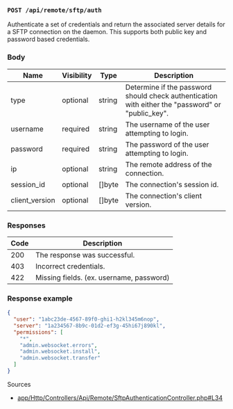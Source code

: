 ### `POST /api/remote/sftp/auth`

Authenticate a set of credentials and return the associated server details for a SFTP connection on the daemon. This supports both public key and password based credentials.

### Body

| Name           | Visibility | Type   | Description                                                                                       |
| -------------- | ---------- | ------ | ------------------------------------------------------------------------------------------------- |
| type           | optional   | string | Determine if the password should check authentication with either the "password" or "public_key". |
| username       | required   | string | The username of the user attempting to login.                                                     |
| password       | required   | string | The password of the user attempting to login.                                                     |
| ip             | optional   | string | The remote address of the connection.                                                             |
| session_id     | optional   | []byte | The connection's session id.                                                                      |
| client_version | optional   | []byte | The connection's client version.                                                                  |

### Responses

| Code | Description                              |
| ---- | ---------------------------------------- |
| 200  | The response was successful.             |
| 403  | Incorrect credentials.                   |
| 422  | Missing fields. (ex. username, password) |

### Response example

```json
{
  "user": "1abc23de-4567-89f0-ghi1-h2kl345m6nop",
  "server": "1a234567-8b9c-01d2-ef3g-45hi67j890kl",
  "permissions": [
    "*",
    "admin.websocket.errors",
    "admin.websocket.install",
    "admin.websocket.transfer"
  ]
}
```

Sources

- [app/Http/Controllers/Api/Remote/SftpAuthenticationController.php#L34](https://github.com/pterodactyl/panel/blob/v1.11.3/app/Http/Controllers/Api/Remote/SftpAuthenticationController.php#L34)
